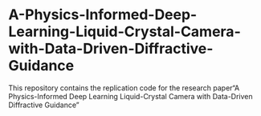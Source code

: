 # A-Physics-Informed-Deep-Learning-Liquid-Crystal-Camera-with-Data-Driven-Diffractive-Guidance
This repository contains the replication code for the research paper“A Physics-Informed Deep Learning Liquid-Crystal Camera with Data-Driven Diffractive Guidance”
